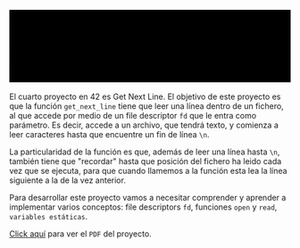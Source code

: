 <a href="#" onclick="return false;"><img alt="42 Logo" src="https://github.com/unisraporelmundo/unisraporelmundo/blob/main/unisraporelmundo/getnextlinebanner.gif"></a>

El cuarto proyecto en 42 es Get Next Line. El objetivo de este proyecto es que la función `get_next_line` tiene que leer una línea dentro de un fichero, al que accede por medio de un file descriptor `fd` que le entra como parámetro. Es decir, accede a un archivo, que tendrá texto, y comienza a leer caracteres hasta que encuentre un fin de línea `\n`.

La particularidad de la función es que, además de leer una línea hasta `\n`, también tiene que "recordar" hasta que posición del fichero ha leido cada vez que se ejecuta, para que cuando llamemos a la función esta lea la línea siguiente a la de la vez anterior.

Para desarrollar este proyecto vamos a necesitar comprender y aprender a implementar varios conceptos: file descriptors `fd`, funciones `open` y `read`, `variables estáticas`.

[Click aquí](https://github.com/unisraporelmundo/unisraporelmundo/blob/main/unisraporelmundo/GetnextlineSubject.pdf) para ver el `PDF` del proyecto.
